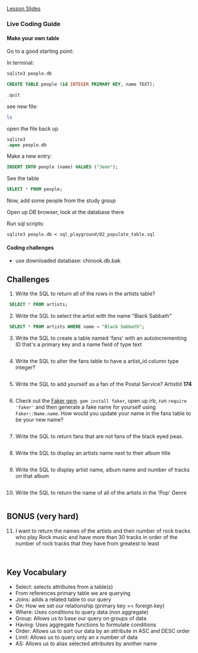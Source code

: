 [Lesson Slides](https://docs.google.com/presentation/d/15aLQHxqCGXGCKc8BnhhRdlbKhGfC4atp37x6LcuUKkA/edit?usp=sharing)

### Live Coding Guide

#### Make your own table

Go to a good starting point:

In terminal:

```bash
sqlite3 people.db
```

```sql
CREATE TABLE people (id INTEGER PRIMARY KEY, name TEXT);
```

```sql
.quit
```
see new file:
```bash
ls
```
open the file back up
```sql
sqlite3
.open people.db
```
Make a new entry:
```sql
INSERT INTO people (name) VALUES ("Jenn");
```
See the table
```sql
SELECT * FROM people;
```
Now, add some people from the study group

Open up DB browser, look at the database there

Run sql scripts:

`sqlite3 people.db < sql_playground/02_populate_table.sql`

#### Coding challenges

- use downloaded database: chinook.db.bak


## Challenges

1. Write the SQL to return all of the rows in the artists table?

```SQL
 SELECT * FROM artists;

```

2. Write the SQL to select the artist with the name "Black Sabbath"

```SQL
 SELECT * FROM artists WHERE name = "Black Sabbath";

```

3. Write the SQL to create a table named 'fans' with an autoincrementing ID that's a primary key and a name field of type text

```sql

```

4. Write the SQL to alter the fans table to have a artist_id column type integer?

```sql


```

5. Write the SQL to add yourself as a fan of the Postal Service? ArtistId **174**

```sql


```

6. Check out the [Faker gem](https://github.com/stympy/faker). `gem install faker`, open up irb, run `require 'faker'` and then generate a fake name for yourself using `Faker::Name.name`. How would you update your name in the fans table to be your new name?

   ```sql


   ```

7. Write the SQL to return fans that are not fans of the black eyed peas.

```sql


```

8. Write the SQL to display an artists name next to their album title

```sql


```

9. Write the SQL to display artist name, album name and number of tracks on that album

```sql


```

10. Write the SQL to return the name of all of the artists in the 'Pop' Genre

```sql


```

## BONUS (very hard)

11. I want to return the names of the artists and their number of rock tracks
    who play Rock music
    and have more than 30 tracks
    in order of the number of rock tracks that they have
    from greatest to least

```sql



```


## Key Vocabulary
- Select: selects attributes from a table(s)
- From references primary table we are querying
- Joins: adds a related table to our query
- On: How we set our relationship (primary key == foreign key)
- Where: Uses conditions to query data (non aggregate)
- Group: Allows us to base our query on groups of data
- Having: Uses aggregate functions to formulate conditions
- Order: Allows us to sort our data by an attribute in ASC and DESC order
- Limit: Allows us to query only an x number of data
- AS: Allows us to alias selected attributes by another name
